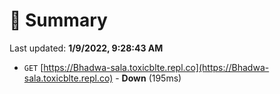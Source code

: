 # 📖 Summary
Last updated: **1/9/2022, 9:28:43 AM**

- `GET` [https://Bhadwa-sala.toxicblte.repl.co](https://Bhadwa-sala.toxicblte.repl.co) - **Down** (195ms)
